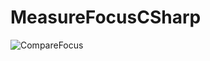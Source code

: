 # MeasureFocusCSharp
![CompareFocus](https://user-images.githubusercontent.com/40745412/152099462-86ba09e7-869a-48ac-a191-d2bd9462fbf4.png)
